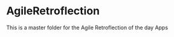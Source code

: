AgileRetroflection
==================

This is a master folder for the Agile Retroflection of the day Apps